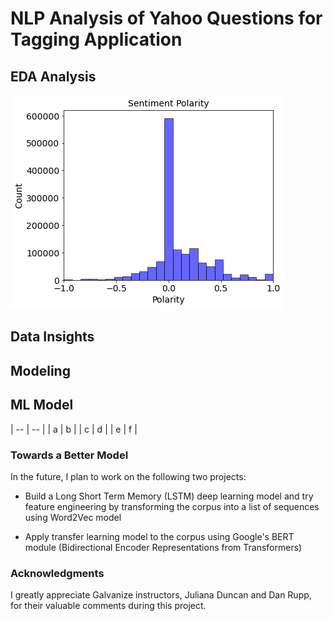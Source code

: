 # NLP Analysis of Yahoo Questions for Tagging Application





## EDA Analysis


![](img/sentiment_polarity.png)



## Data Insights



## Modeling



## ML Model


| -- | -- |
|  a  |  b  |
|  c  |  d  |
|  e  |  f  |






### Towards a Better Model
In the future, I plan to work on the following two projects:

* Build a Long Short Term Memory (LSTM) deep learning model and try feature engineering by transforming
the corpus into a list of sequences using Word2Vec model

* Apply transfer learning model to the corpus using Google's BERT module (Bidirectional Encoder Representations from Transformers)



### Acknowledgments
I greatly appreciate Galvanize instructors, Juliana Duncan and Dan Rupp, for their valuable comments during this project.